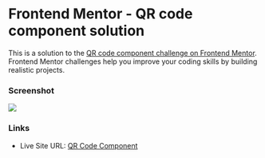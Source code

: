 # Frontend Mentor - QR code component solution

This is a solution to the [QR code component challenge on Frontend Mentor](https://www.frontendmentor.io/challenges/qr-code-component-iux_sIO_H). Frontend Mentor challenges help you improve your coding skills by building realistic projects.

### Screenshot

![](./Screenshot.jpg)

### Links

- Live Site URL: [QR Code Component](https://faizaananche.github.io/QR_Code_Component/)
